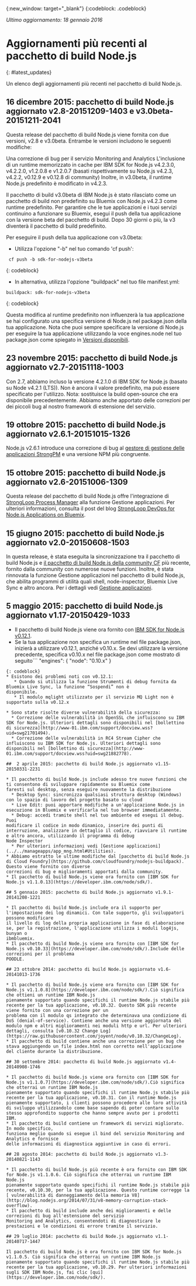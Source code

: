 {:new_window: target="_blank"}
{:codeblock: .codeblock}

*Ultimo aggiornamento: 18 gennaio 2016*

# Aggiornamenti più recenti al pacchetto di build Node.js
{: #latest_updates}

Un elenco degli aggiornamenti più recenti nel pacchetto di build Node.js.

## 16 dicembre 2015: pacchetto di build Node.js aggiornato v2.8-20151209-1403 e v3.0beta-20151211-2041

Questa release del pacchetto di build Node.js viene fornita con due versioni, v2.8 e v3.0beta. Entrambe le versioni includono le seguenti modifiche:

Una correzione di bug per il servizio Monitoring and Analytics
L'inclusione di un runtime memorizzato in cache per IBM SDK for Node.js v4.2.3.0, v4.2.2.0, v1.2.0.8 e v1.2.0.7 (basati rispettivamente su Node.js v4.2.3, v4.2.2, v0.12.9 e v0.12.8 di community)
Inoltre, in v3.0beta, il runtime Node.js predefinito è modificato in v4.2.3.

Il pacchetto di build v3.0beta di IBM Node.js è stato rilasciato come un pacchetto di build non predefinito su Bluemix con Node.js v4.2.3 come runtime predefinito. Per garantire che le tue applicazioni e i tuoi servizi continuino a funzionare su Bluemix, esegui il push della tua applicazione con la versione beta del pacchetto di build. Dopo 30 giorni o più, la v3 diventerà il pacchetto di build predefinito.

Per eseguire il push della tua applicazione con v3.0beta:
* Utilizza l'opzione "-b" nel tuo comando 'cf push':
```
 cf push -b sdk-for-nodejs-v3beta
```
{: codeblock}
* In alternativa, utilizza l'opzione "buildpack" nel tuo file manifest.yml:
```
buildpack: sdk-for-nodejs-v3beta
```
{: codeblock}

Questa modifica al runtime predefinito non influenzerà la tua applicazione se hai configurato
una specifica versione di Node.js nel package.json della tua applicazione. Nota che puoi sempre specificare
la versione di Node.js per eseguire la tua applicazione utilizzando la voce engines.node nel tuo package.json come
spiegato in [Versioni disponibili](index.html#available_versions).

## 23 novembre 2015: pacchetto di build Node.js aggiornato v2.7-20151118-1003

Con 2.7, abbiamo incluso la versione 4.2.1.0 di IBM SDK for Node.js (basato su Node v4.2.1 (LTS)). Non è ancora il valore predefinito, ma può essere specificato per l'utilizzo. Nota: sostituisce la build
open-source che era disponibile precedentemente. Abbiamo anche apportato delle correzioni per dei piccoli bug al nostro framework di estensione del servizio.

## 19 ottobre 2015: pacchetto di build Node.js aggiornato v2.6.1-20151015-1326

Node.js v2.6.1 introduce una correzione di bug al [gestore di gestione delle applicazioni StrongPM](https://developer.ibm.com/bluemix/2015/10/15/strongloop-devops-on-bluemix/) e una versione NPM più congruente.

## 15 ottobre 2015: pacchetto di build Node.js aggiornato v2.6-20151006-1309

Questa release del pacchetto di build Node.js offre l'integrazione di [StrongLoop Process Manager](https://strong-pm.io) alla funzione Gestione applicazioni. Per ulteriori informazioni, consulta il post del blog [StrongLoop DevOps for Node.js Applications on Bluemix](https://developer.ibm.com/bluemix/2015/10/15/strongloop-devops-on-bluemix/).

## 15 giugno 2015: pacchetto di build Node.js aggiornato v2.0-20150608-1503

In questa release, è stata eseguita la sincronizzazione tra il pacchetto di build Node.js e [il pacchetto di build Node.js della
community CF](https://github.com/cloudfoundry/nodejs-buildpack) più recente, fornito dalla community con numerose nuove funzioni.
Inoltre, è stata rinnovata la funzione Gestione applicazioni nel pacchetto di build Node.js, che
abilita programmi di utilità quali shell, node-inspector, Bluemix Live Sync e altro ancora. Per i dettagli vedi [Gestione applicazioni](../../manageapps/app_mng.html).

## 5 maggio 2015: pacchetto di build Node.js aggiornato v1.17-20150429-1033

* Il pacchetto di build Node.js viene ora fornito con [IBM SDK for Node.js v0.12.1](https://developer.ibm.com/node/sdk/).
* Se la tua applicazione non specifica un runtime nel file package.json, inizierà a utilizzare
v0.12.1, anziché v0.10.x. Se devi utilizzare la versione precedente, specifica v0.10.x nel file package.json come mostrato di seguito```
   "engines": {
        "node": "0.10.x"
    }
```
{: codeblock}
* Esistono dei problemi noti con v0.12.1:
   * Quando si utilizza la funzione Strumenti di debug fornita da Bluemix Live Sync, la funzione “Sospendi” non è
disponibile.
   * Il modulo mqlight utilizzato per il servizio MQ Light non è supportato sulla v0.12.x

* Sono state risolte diverse vulnerabilità della sicurezza:
  * Correzione delle vulnerabilità in OpenSSL che influiscono su IBM SDK for Node.js. Ulteriori dettagli sono disponibili nel [bollettino di sicurezza](http://www-01.ibm.com/support/docview.wss?uid=swg21701494).
  * Correzione delle vulnerabilità in RC4 Stream Cipher che influiscono su IBM SDK for Node.js. Ulteriori dettagli sono disponibili nel [bollettino di sicurezza](http://www-01.ibm.com/support/docview.wss?uid=swg21882778).

##  2 aprile 2015: pacchetto di build Node.js aggiornato v1.15-20150331-2231

* Il pacchetto di build Node.js include adesso tre nuove funzioni che ti consentono di sviluppare rapidamente su Bluemix come
faresti sul desktop, senza eseguire nuovamente la distribuzione
  * Desktop Sync: sincronizza qualsiasi struttura desktop (Windows) con lo spazio di lavoro del progetto basato su cloud
  * Live Edit: puoi apportare modifiche a un'applicazione Node.js in esecuzione in Bluemix e verificarla nel tuo browser immediatamente.
  * Debug: accedi tramite shell nel tuo ambiente ed esegui il debug. Puoi
modificare il codice in modo dinamico, inserire dei punti di interruzione, analizzare in dettaglio il codice, riavviare il runtime e altro ancora, utilizzando il programma di debug
Node Inspector
  * Per ulteriori informazioni vedi [Gestione applicazioni](../../manageapps/app_mng.html#Utilities).
* Abbiamo estratto le ultime modifiche dal [pacchetto di build Node.js di Cloud Foundry](https://github.com/cloudfoundry/nodejs-buildpack). Questo viene fornito con diverse
correzioni di bug e miglioramenti apportati dalla community.
* Il pacchetto di build Node.js viene ora fornito con [IBM SDK for Node.js v1.1.0.13](https://developer.ibm.com/node/sdk/).

## 5 gennaio 2015: pacchetto di build Node.js aggiornato v1.9.1-20141208-1221

* Il pacchetto di build Node.js include ora il supporto per l'impostazione dei log dinamici. Con tale supporto, gli sviluppatori possono modificare
il livello di log della propria applicazione in fase di elaborazione se, per la registrazione, l'applicazione utilizza i moduli log4js, bunyan o
ibmbluemix.
* Il pacchetto di build Node.js viene ora fornito con [IBM SDK for Node.js v0.10.33](https://developer.ibm.com/node/sdk/).Include delle correzioni per il problema
POODLE.

## 23 ottobre 2014: pacchetto di build Node.js aggiornato v1.6-20141013-1736

* Il pacchetto di build Node.js viene ora fornito con [IBM SDK for Node.js v1.1.0.8](https://developer.ibm.com/node/sdk/).Ciò significa che ottieni un runtime IBM Node.js
pienamente supportato quando specifichi il runtime Node.js stabile più recente per la tua applicazione, v0.10.32. Questo SDK più recente viene fornito con una correzione per un
problema con il modulo qs integrato che determinava una condizione di DoS (denial-of-service). Contiene anche una versione aggiornata del modulo npm e altri miglioramenti nei moduli http e url. Per ulteriori dettagli, consulta [v0.10.32 Change Log](https://raw.githubusercontent.com/joyent/node/v0.10.32/ChangeLog).
* Il pacchetto di build contiene anche una correzione per un bug che stava aggiungendo un file index.html non corretto nell'applicazione del cliente durante la distribuzione.

## 30 settembre 2014: pacchetto di build Node.js aggiornato v1.4-20140908-1746

* Il pacchetto di build Node.js viene ora fornito con [IBM SDK for Node.js v1.1.0.7](https://developer.ibm.com/node/sdk/).Ciò significa che otterrai un runtime IBM Node.js
pienamente supportato quando specifichi il runtime Node.js stabile più recente per la tua applicazione, v0.10.31. Con il runtime Node.js pienamente supportato, i clienti possono procedere alle loro attività di sviluppo utilizzandolo come base sapendo di poter contare sullo stesso approfondito supporto che hanno sempre avuto per i prodotti IBM.
* Il pacchetto di build contiene un framework di servizi migliorato. In modo specifico,
funziona meglio quando si esegue il bind del servizio Monitoring and Analytics e fornisce
delle informazioni di diagnostica aggiuntive in caso di errori.

## 28 agosto 2014: pacchetto di build Node.js aggiornato v1.3-20140821-1143

* Il pacchetto di build Node.js più recente è ora fornito con IBM SDK for Node.js v1.1.0.6. Ciò significa che otterrai un runtime IBM Node.js
pienamente supportato quando specifichi il runtime Node.js stabile più recente, v0.10.30, per la tua applicazione. Questo runtime corregge la [ vulnerabilità di danneggiamento della memoria V8](http://blog.nodejs.org/2014/07/31/v8-memory-corruption-stack-overflow).
* Il pacchetto di build include anche dei miglioramenti e delle correzioni di bug all'estensione del servizio
Monitoring and Analytics, consentendoti di diagnosticare le prestazioni e le condizioni di errore tramite il servizio.

## 29 luglio 2014: pacchetto di build Node.js aggiornato v1.1-20140717-1447

Il pacchetto di build Node.js è ora fornito con IBM SDK for Node.js v1.1.0.5. Ciò significa che otterrai un runtime IBM Node.js
pienamente supportato quando specifichi il runtime Node.js stabile più recente per la tua applicazione, v0.10.29. Per ulteriori informazioni sugli SDK IBM Node.js, fai clic [qui](https://developer.ibm.com/node/sdk/).
